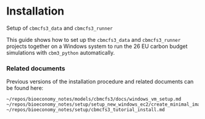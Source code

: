 # Installation

Setup of `cbmcfs3_data` and `cbmcfs3_runner`

This guide shows how to set up the `cbmcfs3_data` and `cbmcfs3_runner` projects together on a Windows system to run the 26 EU carbon budget simulations with `cbm3_python` automatically.

### Related documents

Previous versions of the installation procedure and related documents can be found here:

    ~/repos/bioeconomy_notes/models/cbmcfs3/docs/windows_vm_setup.md
    ~/repos/bioeconomy_notes/setup/setup_new_windows_ec2/create_minimal_image.md
    ~/repos/bioeconomy_notes/setup/cbmcfs3_tutorial_install.md

